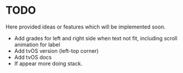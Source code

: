# TODO

Here provided ideas or features which will be implemented soon.

- Add grades for left and right side when text not fit, including scroll animation for label
- Add tvOS version (left-top corner)
- Add tvOS docs
- If appear more doing stack.
